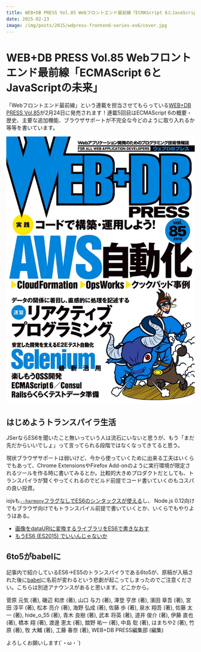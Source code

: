```yaml
---
title: WEB+DB PRESS Vol.85 Webフロントエンド最前線「ECMAScript 6とJavaScriptの未来」
date: 2015-02-23
image: /img/posts/2015/wdpress-frontend-series-es6/cover.jpg
---
```


# WEB+DB PRESS Vol.85 Webフロントエンド最前線「ECMAScript 6とJavaScriptの未来」

「Webフロントエンド最前線」という連載を担当させてもらっている[WEB+DB PRESS Vol.85](http://gihyo.jp/magazine/wdpress/archive/2015/vol85)が2月24日に発売されます！連載5回目はECMAScript 6の概要・歴史、主要な追加機能、ブラウザサポートが不完全な今どのように取り入れるか等等を書いています。

![](/img/posts/2015/wdpress-frontend-series-es6/cover.jpg)

## はじめようトランスパイラ生活

JSerならES6を聞いたこと無いっていう人は流石にいないと思うが、もう「まだ先だからいいでしょ」って言ってられる段階ではなくなってきてると思う。

現状ブラウザサポートは弱いけど、今から使っていくために出来る工夫はいくらでもあって、Chrome ExtensionsやFirefox Add-onのように実行環境が限定されるツールを作る時に書いてみるとか。比較的大きめプロダクトだとしても、トランスパイラが賢くやってくれるのでビルド前提でコード書いていくのもコスパの良い投資。

iojsも[`--harmony`フラグなしでES6のシンタックスが使える](https://iojs.org/en/es6.html)し、 Node.js 0.12向けでもブラウザ向けでもトランスパイル前提で書いていくとか、いくらでもやりようはある。

- [画像をdataURIに変換するライブラリをES6で書きなおす](/posts/2015/image-encoder-es6.html)
- [もうES6 (ES2015) でいいんじゃないか](http://havelog.ayumusato.com/develop/javascript/e651-es2015.html)

## 6to5がbabelに

記事内で紹介しているES6→ES5のトランスパイラである6to5が、原稿が入稿された後に[babel](https://github.com/babel/babel)に名前が変わるという悲劇が起こってしまったのでご注意ください。こちらは別途アナウンスがあると思います。どこかから。

<affiliate-link
  src="https://images-na.ssl-images-amazon.com/images/I/611JK2E4TZL._SX352_BO1,204,203,200_.jpg"
  href="https://www.amazon.co.jp/dp/4774171417/"
  tag="1000ch-22"
  title="WEB+DB PRESS Vol.85">
  菅原 元気 (著), 磯辺 和彦 (著), 山口 与力 (著), 澤登 亨彦 (著), 濱田 章吾 (著), 宮田 淳平 (著), 松本 亮介 (著), 海野 弘成 (著), 佐藤 歩  (著), 泉水 翔吾  (著), 佐藤 太一 (著), hide_o_55 (著), 青木 良樹 (著), 武本 将英 (著), 道井 俊介  (著), 伊藤 直也 (著), 橋本 翔 (著), 渡邊 恵太 (著), 舘野 祐一 (著), 中島 聡 (著), はまちや2 (著), 竹原 (著), 牧 大輔 (著), 工藤 春奈 (著), WEB+DB PRESS編集部 (編集)
</affiliate-link>

よろしくお願いします(´・ω・`)
